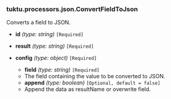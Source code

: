### tuktu.processors.json.ConvertFieldToJson
Converts a field to JSON.

  * **id** *(type: string)* `[Required]`

  * **result** *(type: string)* `[Required]`

  * **config** *(type: object)* `[Required]`

    * **field** *(type: string)* `[Required]`
    - The field containing the value to be converted to JSON.

    * **append** *(type: boolean)* `[Optional, default = false]`
    - Append the data as resultName or overwrite field.

